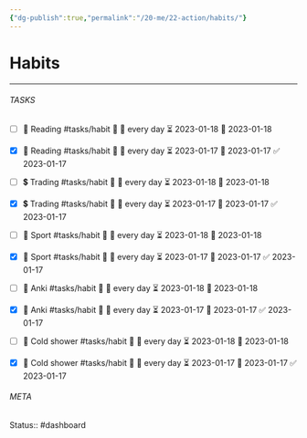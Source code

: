 ```yaml
---
{"dg-publish":true,"permalink":"/20-me/22-action/habits/"}
---
```


# Habits
---



###### TASKS
- [ ] 📕 Reading #tasks/habit 🔽 🔁 every day ⏳ 2023-01-18 📅 2023-01-18
- [x] 📕 Reading #tasks/habit 🔽 🔁 every day ⏳ 2023-01-17 📅 2023-01-17 ✅ 2023-01-17
- [ ] 💲 Trading #tasks/habit 🔽 🔁 every day ⏳ 2023-01-18 📅 2023-01-18
- [x] 💲 Trading #tasks/habit 🔽 🔁 every day ⏳ 2023-01-17 📅 2023-01-17 ✅ 2023-01-17
- [ ] 🏃 Sport #tasks/habit 🔽 🔁 every day ⏳ 2023-01-18 📅 2023-01-18
- [x] 🏃 Sport #tasks/habit 🔽 🔁 every day ⏳ 2023-01-17 📅 2023-01-17 ✅ 2023-01-17
- [ ] 🎴 Anki #tasks/habit 🔽 🔁 every day ⏳ 2023-01-18 📅 2023-01-18
- [x] 🎴 Anki #tasks/habit 🔽 🔁 every day ⏳ 2023-01-17 📅 2023-01-17 ✅ 2023-01-17
- [ ] 🚿 Cold shower #tasks/habit 🔽 🔁 every day ⏳ 2023-01-18 📅 2023-01-18
- [x] 🚿 Cold shower #tasks/habit 🔽 🔁 every day ⏳ 2023-01-17 📅 2023-01-17 ✅ 2023-01-17




###### META
Status:: #dashboard 